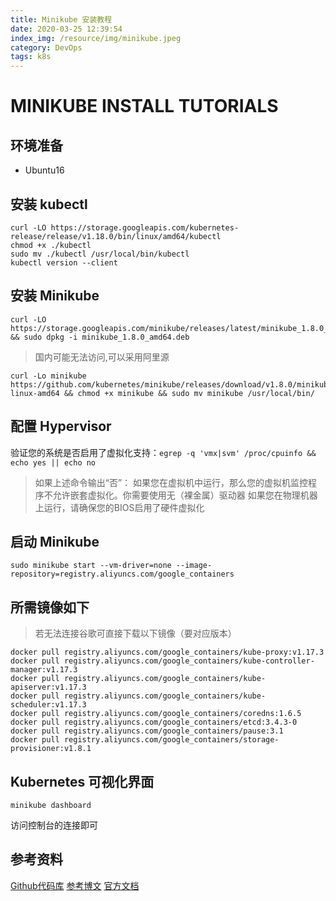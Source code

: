 ```yaml
---
title: Minikube 安装教程
date: 2020-03-25 12:39:54
index_img: /resource/img/minikube.jpeg
category: DevOps
tags: k8s
---
```

# MINIKUBE INSTALL TUTORIALS

## 环境准备

- Ubuntu16

## 安装 kubectl

```text
curl -LO https://storage.googleapis.com/kubernetes-release/release/v1.18.0/bin/linux/amd64/kubectl
chmod +x ./kubectl
sudo mv ./kubectl /usr/local/bin/kubectl
kubectl version --client
```

## 安装 Minikube

```text
curl -LO https://storage.googleapis.com/minikube/releases/latest/minikube_1.8.0_amd64.deb && sudo dpkg -i minikube_1.8.0_amd64.deb
```

>国内可能无法访问,可以采用阿里源

```text
curl -Lo minikube https://github.com/kubernetes/minikube/releases/download/v1.8.0/minikube-linux-amd64 && chmod +x minikube && sudo mv minikube /usr/local/bin/
```

## 配置 Hypervisor

验证您的系统是否启用了虚拟化支持：`egrep -q 'vmx|svm' /proc/cpuinfo && echo yes || echo no`

>如果上述命令输出“否”：
 如果您在虚拟机中运行，那么您的虚拟机监控程序不允许嵌套虚拟化。你需要使用无（裸金属）驱动器
 如果您在物理机器上运行，请确保您的BIOS启用了硬件虚拟化

## 启动 Minikube

`sudo minikube start --vm-driver=none --image-repository=registry.aliyuncs.com/google_containers`

## 所需镜像如下

>若无法连接谷歌可直接下载以下镜像（要对应版本）

```text
docker pull registry.aliyuncs.com/google_containers/kube-proxy:v1.17.3
docker pull registry.aliyuncs.com/google_containers/kube-controller-manager:v1.17.3
docker pull registry.aliyuncs.com/google_containers/kube-apiserver:v1.17.3
docker pull registry.aliyuncs.com/google_containers/kube-scheduler:v1.17.3
docker pull registry.aliyuncs.com/google_containers/coredns:1.6.5
docker pull registry.aliyuncs.com/google_containers/etcd:3.4.3-0
docker pull registry.aliyuncs.com/google_containers/pause:3.1
docker pull registry.aliyuncs.com/google_containers/storage-provisioner:v1.8.1
```
    
## Kubernetes 可视化界面

`minikube dashboard`

访问控制台的连接即可

## 参考资料

[Github代码库](https://github.com/AliyunContainerService/minikube)
[参考博文](https://yq.aliyun.com/articles/221687)
[官方文档](https://minikube.sigs.k8s.io/docs/start/)
